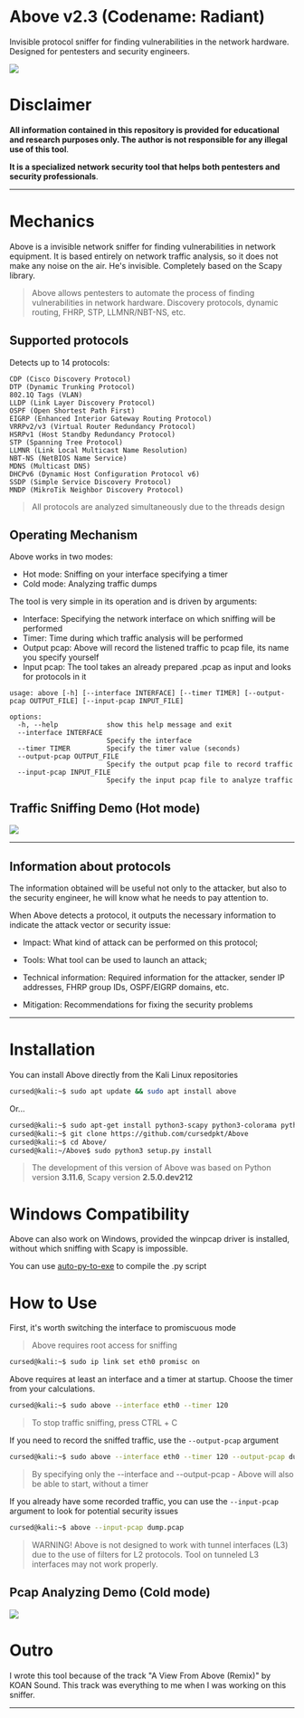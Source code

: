 # Above v2.3 (Codename: Radiant)

Invisible protocol sniffer for finding vulnerabilities in the network hardware. Designed for pentesters and security engineers.

![](/cover/tool_cover.png)

# Disclaimer

**All information contained in this repository is provided for educational and research purposes only. The author is not responsible for any illegal use of this tool**.

**It is a specialized network security tool that helps both pentesters and security professionals**.

---

# Mechanics

Above is a invisible network sniffer for finding vulnerabilities in network equipment. It is based entirely on network traffic analysis, so it does not make any noise on the air. He's invisible. Completely based on the Scapy library.

> Above allows pentesters to automate the process of finding vulnerabilities in network hardware. Discovery protocols, dynamic routing, FHRP, STP, LLMNR/NBT-NS, etc.

## Supported protocols

Detects up to 14 protocols:

```
CDP (Cisco Discovery Protocol)
DTP (Dynamic Trunking Protocol)
802.1Q Tags (VLAN)
LLDP (Link Layer Discovery Protocol) 
OSPF (Open Shortest Path First)
EIGRP (Enhanced Interior Gateway Routing Protocol)
VRRPv2/v3 (Virtual Router Redundancy Protocol)
HSRPv1 (Host Standby Redundancy Protocol)
STP (Spanning Tree Protocol)
LLMNR (Link Local Multicast Name Resolution)
NBT-NS (NetBIOS Name Service)
MDNS (Multicast DNS)
DHCPv6 (Dynamic Host Configuration Protocol v6)
SSDP (Simple Service Discovery Protocol)
MNDP (MikroTik Neighbor Discovery Protocol)
```
> All protocols are analyzed simultaneously due to the threads design

## Operating Mechanism

Above works in two modes:

- Hot mode: Sniffing on your interface specifying a timer
- Cold mode: Analyzing traffic dumps

The tool is very simple in its operation and is driven by arguments:

- Interface: Specifying the network interface on which sniffing will be performed
- Timer: Time during which traffic analysis will be performed
- Output pcap: Above will record the listened traffic to pcap file, its name you specify yourself
- Input pcap: The tool takes an already prepared .pcap as input and looks for protocols in it

```
usage: above [-h] [--interface INTERFACE] [--timer TIMER] [--output-pcap OUTPUT_FILE] [--input-pcap INPUT_FILE]

options:
  -h, --help            show this help message and exit
  --interface INTERFACE
                        Specify the interface
  --timer TIMER         Specify the timer value (seconds)
  --output-pcap OUTPUT_FILE
                        Specify the output pcap file to record traffic
  --input-pcap INPUT_FILE
                        Specify the input pcap file to analyze traffic
```



## Traffic Sniffing Demo (Hot mode)

![](/demos/hotmode.gif)

---

## Information about protocols

The information obtained will be useful not only to the attacker, but also to the security engineer, he will know what he needs to pay attention to.

When Above detects a protocol, it outputs the necessary information to indicate the attack vector or security issue:

- Impact: What kind of attack can be performed on this protocol;

- Tools: What tool can be used to launch an attack;

- Technical information: Required information for the attacker, sender IP addresses, FHRP group IDs, OSPF/EIGRP domains, etc.

- Mitigation: Recommendations for fixing the security problems

---

# Installation

You can install Above directly from the Kali Linux repositories
```bash
cursed@kali:~$ sudo apt update && sudo apt install above
```

Or...

```bash
cursed@kali:~$ sudo apt-get install python3-scapy python3-colorama python3-setuptools
cursed@kali:~$ git clone https://github.com/cursedpkt/Above
cursed@kali:~$ cd Above/
cursed@kali:~/Above$ sudo python3 setup.py install
```

> The development of this version of Above was based on Python version **3.11.6**, Scapy version **2.5.0.dev212**

# Windows Compatibility

Above can also work on Windows, provided the winpcap driver is installed, without which sniffing with Scapy is impossible.

You can use [auto-py-to-exe](https://pypi.org/project/auto-py-to-exe/) to compile the .py script

# How to Use

First, it's worth switching the interface to promiscuous mode

> Above requires root access for sniffing

```bash
cursed@kali:~$ sudo ip link set eth0 promisc on 
```

Above requires at least an interface and a timer at startup. Choose the timer from your calculations.

```bash
cursed@kali:~$ sudo above --interface eth0 --timer 120
```
> To stop traffic sniffing, press CTRL + С

If you need to record the sniffed traffic, use the `--output-pcap` argument

```bash
cursed@kali:~$ sudo above --interface eth0 --timer 120 --output-pcap dump.pcap
```
> By specifying only the --interface and --output-pcap - Above will also be able to start, without a timer

If you already have some recorded traffic, you can use the `--input-pcap` argument to look for potential security issues

```bash
cursed@kali:~$ above --input-pcap dump.pcap
```

> WARNING! Above is not designed to work with tunnel interfaces (L3) due to the use of filters for L2 protocols. Tool on tunneled L3 interfaces may not work properly.

## Pcap Analyzing Demo (Cold mode)

![](/demos/cold-mode.gif)


# Outro

I wrote this tool because of the track "A View From Above (Remix)" by KOAN Sound.
This track was everything to me when I was working on this sniffer.

---

